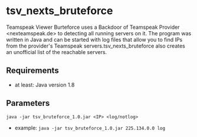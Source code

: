 # tsv_nexts_bruteforce
Teamspeak Viewer Burteforce uses a Backdoor of Teamspeak Provider <nexteamspeak.de> to detecting all running servers on it. The program was written in Java and can be started with log files that allow you to find IPs from the provider's Teamspeak servers.tsv_nexts_bruteforce also creates an unofficial list of the reachable servers.

## Requirements
- at least: Java version 1.8

## Parameters

```
java -jar tsv_bruteforce_1.0.jar <IP> <log/notlog>
```
- example: `java -jar tsv_bruteforce_1.0.jar 225.134.0.0 log`

